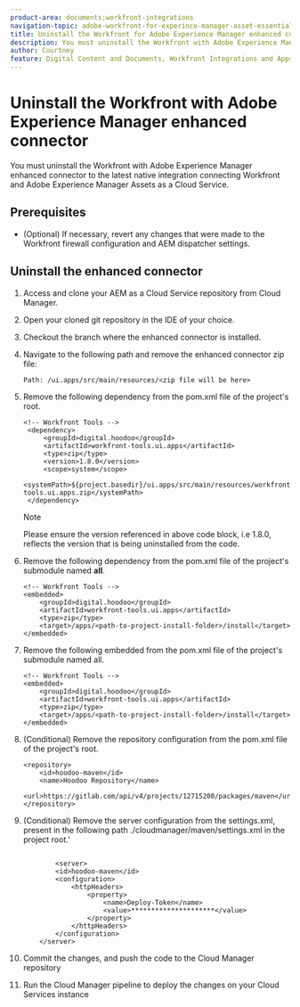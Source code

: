 ```yaml
---
product-area: documents;workfront-integrations
navigation-topic: adobe-workfront-for-experince-manager-asset-essentials
title: Uninstall the Workfront for Adobe Experience Manager enhanced connector
description: You must uninstall the Workfront with Adobe Experience Manager enhanced connector to the latest native integration connecting Workfront and Adobe Experience Manager Assets as a Cloud Service.
author: Courtney
feature: Digital Content and Documents, Workfront Integrations and Apps
---
```


# Uninstall the Workfront with Adobe Experience Manager enhanced connector

You must uninstall the Workfront with Adobe Experience Manager enhanced connector to the latest native integration connecting Workfront and Adobe Experience Manager Assets as a Cloud Service.

## Prerequisites 

* (Optional) If necessary, revert any changes that were made to the Workfront firewall configuration and AEM dispatcher settings.

## Uninstall the enhanced connector

1.  Access and clone your AEM as a Cloud Service repository from Cloud Manager.

1. Open your cloned git repository in the IDE of your choice.

1. Checkout the branch where the enhanced connector is installed.

1. Navigate to the following path and remove the enhanced connector zip file: 

    `Path: /ui.apps/src/main/resources/<zip file will be here>`

1. Remove the following dependency from the pom.xml file of the project's root.

   ``` 
   <!-- Workfront Tools -->
    <dependency>
        <groupId>digital.hoodoo</groupId>
        <artifactId>workfront-tools.ui.apps</artifactId>
        <type>zip</type>
        <version>1.8.0</version>
        <scope>system</scope>
        <systemPath>${project.basedir}/ui.apps/src/main/resources/workfront-tools.ui.apps.zip</systemPath>
    </dependency>
   ```

   >[!NOTE]
   >
   >Please ensure the version referenced in above code block, i.e 1.8.0, reflects the version that is being uninstalled from the code.

1. Remove the following dependency from the pom.xml file of the project's submodule named **all**.

    ```
    <!-- Workfront Tools -->
    <embedded>
        <groupId>digital.hoodoo</groupId>
        <artifactId>workfront-tools.ui.apps</artifactId>
        <type>zip</type>
        <target>/apps/<path-to-project-install-folder>/install</target>
    </embedded>
    ```
1. Remove the following embedded from the pom.xml file of  the project's submodule named all.

    ```
    <!-- Workfront Tools -->
    <embedded>
        <groupId>digital.hoodoo</groupId>
        <artifactId>workfront-tools.ui.apps</artifactId>
        <type>zip</type>
        <target>/apps/<path-to-project-install-folder>/install</target>
    </embedded>
    ```

1. (Conditional) Remove the repository configuration from the pom.xml file of the project's root.


    ```
    <repository>
        <id>hoodoo-maven</id>
        <name>Hoodoo Repository</name>
        <url>https://gitlab.com/api/v4/projects/12715200/packages/maven</url>
    </repository>
    ```

1. (Conditional) Remove the server configuration from the settings.xml, present in the following path ./cloudmanager/maven/settings.xml in the project root.'

    ```

            <server>
            <id>hoodoo-maven</id>
            <configuration>
                <httpHeaders>
                    <property>
                        <name>Deploy-Token</name>
                        <value>*********************</value>
                    </property>
                </httpHeaders>
            </configuration>
        </server>
    ```

1. Commit the changes, and push the code to the Cloud Manager repository

1. Run the Cloud Manager pipeline to deploy the changes on your Cloud Services instance